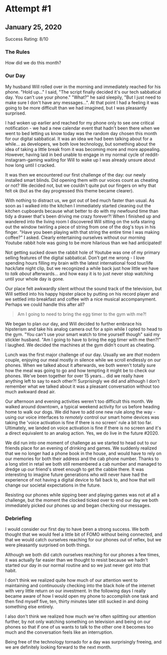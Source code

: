 # Attempt #1

## January 25, 2020

Success Rating: 8/10

### The Rules

How did we do this month? 

<TheRules voice="false" screens="false" />

### Our Day

My husband Will rolled over in the morning and immediately reached for his phone. "Hold up..." I said, "The script finally decided it's our tech sabbatical day. You can't use your phone." "What?" he said sleepily, "But I just need to make sure I don't have any messages...". At that point I had a feeling it was going to be more difficult than we had imagined, but I was pleasantly surprised. 

I had woken up earlier and reached for my phone only to see one critical notification - we had a new calendar event that hadn't been there when we went to bed letting us know today was the random day chosen this month for our digital sabbatical. It was an idea we had been talking about for a while... as developers, we both love technology, but something about the idea of taking a little break from it was becoming more and more appealing. However, having laid in bed unable to engage in my normal cycle of reddit-instagram-gaming waiting for Will to wake up I was already unsure about how long until I cracked. 

It was then we encountered our first challenge of the day: our newly installed smart blinds. Did opening them with our voices count as cheating or not? We decided not, but we couldn't quite put our fingers on why that felt ok (but as the day progressed this theme became clearer). 

With nothing to distract us, we got out of bed much faster than usual. As soon as I walked into the kitchen I immediately started cleaning out the kitchen cupboards because what better to do with my newfound time than tidy a drawer that's been driving me crazy forever?! When I finished up and wandered into the living room I discovered Will sitting on the sofa staring out the window twirling a piece of string from one of the dog's toys in his finger. "Have you been playing with that string the entire time I was making coffee?" I asked. Clearly entertaining ourselves without our morning Youtube rabbit hole was going to be more hilarious than we had anticipated!

Not getting sucked down the rabbit hole of Youtube was one of my primary selling features of the digital sabbatical. Don't get me wrong - I love spending hours filling my brain with the latest international food tour/life hack/late night clip, but we recognized a while back just how little we have to _talk about_ afterwards... and how easy it is to just never stop watching until your whole day is gone. 

Our place felt awkwardly silent without the sound track of the television, but Will settled into his happy hipster place by putting on his record player and we settled into breakfast and coffee with a nice musical accompanyment. Perhaps we could handle this after all?

> Am I going to need to bring the egg timer to the gym with me?!

We began to plan our day, and  Will decided to further embrace his hipsterism and take his analog camera out for a spin while I opted to head to the gym. "You can't use your smart watch to time yourself though" said my stickler husband. "Am I going to have to bring the egg timer with me then?!" I laughed. We decided the machines at the gym didn't count as cheating. 

Lunch was the first major challenge of our day. Usually we are _that_ modern couple, enjoying our meal mostly in silence while we scroll endlessly on our phones. When we talked about it afterwards, we both weren't totally sure how the meal was going to go and how tempting it might be to check our phones. We've been together for over 15 years... did we really have anything left to say to each other?! Surprisingly we did and although I don't remember what we talked about it was a pleasant conversation without too much awkward dead air. 

Our afternoon and evening activities weren't too difficult this month. We walked around downtown, a typical weekend activity for us before heading home to walk our dogs. We did have to add one new rule along the way - using our voice interfaces to _remotely_ control our smart home devices was taking the 'voice activation is fine if there is no screen' rule a bit too far. Ultimately, we landed on voice activation is fine if there is no screen and it's a direct equivalent to an analog action. Yes, we do live in the future #2020. 

We did run into one moment of challenge as we started to head out to our friends place for an evening of drinking and games. We suddenly realized that we no longer had a phone book in the house, and would have to rely on our memories for both their address and the cab phone number. Thanks to a long stint in retail we both still remembered a cab number and managed to dredge up our friend's street enough to get the cabbie there. It was interesting to imagine future generations who will never have had the experience of not having a digital device to fall back to, and how that will change our societal expectations in the future. 

Resisting our phones while sipping beer and playing games was not at all a challenge, but the moment the clocked ticked over to end our day we both immediately picked our phones up and began checking our messages. 

### Debriefing

I would consider our first day to have been a strong success. We both thought that we would feel a little bit of FOMO without being connected, and that we would catch ourselves reaching for our phones out of reflex, but we were pleasantly surprised on both things. 

Although we both did catch ourselves reaching for our phones a few times, it was actually far easier than we thought to resist because we hadn't started our day in our normal routine and so we just never got into that habit. 

I don't think we realized quite how much of our attention went to maintaining and continuously checking into the black hole of the internet with very little return on our investment. In the following days I really became aware of how I would open my phone to accomplish one task and then find myself five, ten, thirty minutes later still sucked in and doing something else entirely. 

I also don't think we realized how much we're often splitting our attention further, by not only watching something on television and being on our phones so that if one of us wants to talk to the other one it becomes too much and the conversation feels like an interruption.

Being free of the technology tornado for a day was surprisingly freeing, and we are definitely looking forward to the next month. 

